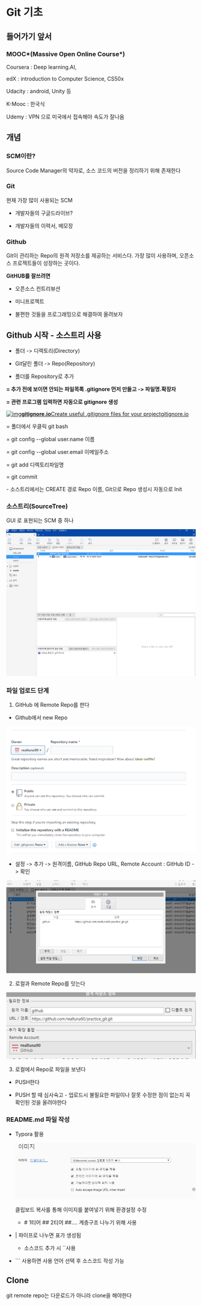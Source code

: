 # Git 기초

## 들어가기 앞서

### MOOC*(Massive Open Online Course*)

Coursera : Deep learning.AI,

edX : introduction to Computer Science, CS50x

Udacity : android, Unity 등

K-Mooc : 한국식

Udemy : VPN 으로 미국에서 접속해야 속도가 잘나옴

## 개념

### SCM이란?

Source Code Manager의 약자로, 소스 코드의 버전을 정리하기 위해 존재한다

### Git

현재 가장 많이 사용되는 SCM

- 개발자들의 구글드라이브?

- 개발자들의 이력서, 메모장

### Github

Git이 관리하는 Repo의 원격 저장소를 제공하는 서비스다. 가장 많이 사용하며, 오픈소스 프로젝트들이 성장하는 곳이다.

**GitHUB를 잘쓰려면**

- 오픈소스 컨트리뷰션

-  미니프로젝트

-  불편한 것들을 프로그래밍으로 해결하여 올려보자



## Github 시작 - 소스트리 사용

- 폴더 -> 디렉토리(Directory)

- Git달린 폴더 -> Repo(Repository)

-  폴더를 Repository로 추가

**=  추가 전에 보이면 안되는 파일목록 .gitignore 먼저 만들고 -> 파일명.확장자**

**= 관련 프로그램 입력하면 자동으로 gitignore 생성**

[![img](https://dthumb-phinf.pstatic.net/?src=%22https%3A%2F%2Fwww.gitignore.io%2Fimg%2Fpreview.png%22&type=ff500_300)](http://gitignore.io/)[**gitignore.io**Create useful .gitignore files for your projectgitignore.io](http://gitignore.io/)

= 폴더에서 우클릭 git bash

= git config --global user.name 이름

= git config --global user.email 이메일주소

= git add 디렉토리파일명

= git commit

\- 소스트리에서는 CREATE 경로 Repo 이름, Git으로 Repo 생성시 자동으로 Init



### 소스트리(SourceTree)

GUI 로 표현되는 SCM 중 하나

![image-20191216165144085](01_git기초.assets/image-20191216165144085.png)

### 파일 업로드 단계

1. GitHub 에 Remote Repo를 판다

- Github에서 new Repo

[![img](01_git기초.assets/image-1576485077907.png)](https://blog.naver.com/PostView.nhn?blogId=kmin3357&Redirect=View&logNo=221738954167&categoryNo=1&isAfterWrite=true#)

- 설정 -> 추가 -> 원격이름, GitHub Repo URL, Remote Account : GitHub ID -> 확인

[![img](01_git기초.assets/image-1576485077935.png)](https://blog.naver.com/PostView.nhn?blogId=kmin3357&Redirect=View&logNo=221738954167&categoryNo=1&isAfterWrite=true#)

2. 로컬과 Remote Repo를 잇는다

[![img](01_git기초.assets/image.png)](https://blog.naver.com/PostView.nhn?blogId=kmin3357&Redirect=View&logNo=221738954167&categoryNo=1&isAfterWrite=true#)

 

3. 로컬에서 Repo로 파일을 보낸다

- PUSH한다

- PUSH 할 때 심사숙고 - 업로드시 불필요한 파일이나 잘못 수정한 점이 없는지 꼭 확인된 것을 올려야한다

### README.md 파일 작성

- Typora 활용

  [![img](01_git기초.assets/image-1576485159344.png)](https://blog.naver.com/PostView.nhn?blogId=kmin3357&Redirect=View&logNo=221738954167&categoryNo=1&isAfterWrite=true#)

  클립보드 복사를 통해 이미지를 붙여넣기 위해 환경설정 수정

  - \# 1티어 \## 2티어 \##.... 계층구조 나누기 위해 사용
  
- \| 파이프로 나누면 표가 생성됨
  
  - 소스코드 추가 시 \``사용
  
- \``` 사용하면 사용 언어 선택 후 소스코드 작성 가능
  
  

## Clone

git remote repo는 다운로드가 아니라 clone을 해야한다

  

